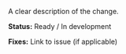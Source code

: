 A clear description of the change.

**Status:** Ready / In development

**Fixes:** Link to issue (if applicable)
